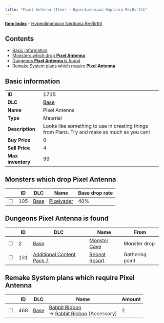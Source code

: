 ```yaml
---
title: "Pixel Antenna (Item) - Hyperdimension Neptunia Re;Birth1"
---
```


[**Item Index**](/neptunia/rb1/item/index.html) - [Hyperdimension Neptunia Re;Birth1](/neptunia/rb1)

## Contents

- [Basic information](#basic-information)
- [Monsters which drop **Pixel Antenna**](#monsters-which-drop-pixel-antenna)
- [Dungeons **Pixel Antenna** is found](#dungeons-pixel-antenna-is-found)
- [Remake System plans which require **Pixel Antenna**](#remake-system-plans-which-require-pixel-antenna)

## Basic information

|   |   |
| -- | -- |
| **ID** | 1715 |
| **DLC** | [Base](/neptunia/rb1/dlc/1-base.html) |
| **Name** | Pixel Antenna |
| **Type** | Material |
| **Description** | Looks like something to use in creating things from Plans. Try and make as much as you can! |
| **Buy Price** | 0 |
| **Sell Price** | 4 |
| **Max inventory** | 99 |

## Monsters which drop **Pixel Antenna**

|    | ID | DLC | Name | Base drop rate |
| -- | -- | --- | ---- | -------------- |
| <input type="checkbox" id="rb1-monster-1-105" class="trackbox" /> | 105 | [Base](/neptunia/rb1/dlc/1-base.html) | [Pixelvader](/neptunia/rb1/monster/1-105-pixelvader.html) | 40% |

## Dungeons **Pixel Antenna** is found

|    | ID | DLC | Name | From |
| -- | -- | --- | ---- | ---- |
| <input type="checkbox" id="rb1-dungeon-1-2" class="trackbox" /> | 2 | [Base](/neptunia/rb1/dlc/1-base.html) | [Monster Cave](/neptunia/rb1/dungeon/1-2-monster-cave.html) | Monster drop |
| <input type="checkbox" id="rb1-dungeon-16-131" class="trackbox" /> | 131 | [Additional Content Pack 7](/neptunia/rb1/dlc/16-pack7.html) | [Rebeat Resort](/neptunia/rb1/dungeon/16-131-rebeat-resort.html) | Gathering point |

## Remake System plans which require **Pixel Antenna**

|    | ID | DLC | Name | Amount |
| -- | -- | --- | ---- | ------ |
| <input type="checkbox" id="rb1-remake-1-468" class="trackbox" /> | 468 | [Base](/neptunia/rb1/dlc/1-base.html) | [Rabbit Ribbon](/neptunia/rb1/remake/1-468-rabbit-ribbon.html)<br />→ [Rabbit Ribbon](/neptunia/rb1/item/1-3005-rabbit-ribbon.html) (Accessory) | 2 |